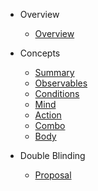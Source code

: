 <!-- docs/_sidebar.md -->

- Overview
  - [Overview](overview.md)

- Concepts
  - [Summary](concept-summary.md)
  - [Observables](concept-observables.md)
  - [Conditions](concept-conditions.md)
  - [Mind](concept-mind.md)
  - [Action](concept-action.md)
  - [Combo](concept-combo.md)
  - [Body](concept-body.md)

- Double Blinding
  - [Proposal](double-blinding-proposal.md)